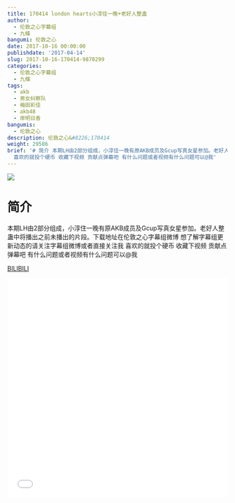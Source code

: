 ```yaml
---
title: 170414 london hearts小淳住一晚+老好人整蛊
author:
  - 伦敦之心字幕组
  - 九條
bangumi: 伦敦之心
date: 2017-10-16 00:00:00
publishdate: '2017-04-14'
slug: 2017-10-16-170414-9870299
categories:
  - 伦敦之心字幕组
  - 九條
tags:
  - akb
  - 男女纠察队
  - 梅田彩佳
  - akb48
  - 岸明日香
bangumis:
  - 伦敦之心
description: 伦敦之心&#8226;170414
weight: 29586
brief: '# 简介 本期LH由2部分组成，小淳住一晚有原AKB成员及Gcup写真女星参加。老好人整蛊中将播出之前未播出的片段。下载地址在伦敦之心字幕组微博 想了解字幕组更新动态的请关注字幕组微博或者直接关注我
  喜欢的就投个硬币 收藏下视频 贡献点弹幕吧 有什么问题或者视频有什么问题可以@我'
---
```


![](https://i.imgur.com/EJssSqR.jpg)

# 简介  
本期LH由2部分组成，小淳住一晚有原AKB成员及Gcup写真女星参加。老好人整蛊中将播出之前未播出的片段。下载地址在伦敦之心字幕组微博 想了解字幕组更新动态的请关注字幕组微博或者直接关注我 喜欢的就投个硬币 收藏下视频 贡献点弹幕吧
有什么问题或者视频有什么问题可以@我

  [BILIBILI](https://www.bilibili.com/video/av9870299/)


<div class="vcontainer">  <iframe class='video' src="//www.bilibili.com/blackboard/player.html?aid=9870299" width="100%" height="500" frameborder="0" allowfullscreen="allowfullscreen"></iframe></div>
